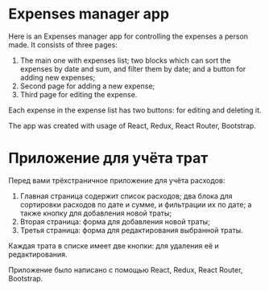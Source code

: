 # Expenses manager app

Here is an Expenses manager app for controlling the expenses a person made. It consists of three pages: 
1. The main one with expenses list; two blocks which can sort the expenses by date and sum, and filter them by date; and a button for adding new expenses;
2. Second page for adding a new expense;
3. Third page for editing the expense.

Each expense in the expense list has two buttons: for editing and deleting it.

The app was created with usage of React, Redux, React Router, Bootstrap.

# Приложение для учёта трат

Перед вами трёхстраничное приложение для учёта расходов:
1. Главная страница содержит список расходов; два блока для сортировки расходов по дате и сумме, и фильтрации их по дате; а также кнопку для добавления новой траты;
2. Вторая страница: форма для добавления новой траты;
3. Третья страница: форма для редактирования выбранной траты.

Каждая трата в списке имеет две кнопки: для удаления её и редактирования.

Приложение было написано с помощью React, Redux, React Router, Bootstrap.
